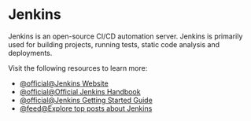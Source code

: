 # Jenkins

Jenkins is an open-source CI/CD automation server. Jenkins is primarily used for building projects, running tests, static code analysis and deployments.

Visit the following resources to learn more:

- [@official@Jenkins Website](https://www.jenkins.io/)
- [@official@Official Jenkins Handbook](https://www.jenkins.io/doc/book/)
- [@official@Jenkins Getting Started Guide](https://www.jenkins.io/doc/pipeline/tour/getting-started/)
- [@feed@Explore top posts about Jenkins](https://app.daily.dev/tags/jenkins?ref=roadmapsh)

